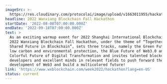 ```yaml
---
imageSrc: >-
  https://res.cloudinary.com/protocolai/image/upload/v1663011955/hackathons/Screen_Shot_2022-09-12_at_12.45.44_lpmmlg.png
headline: 2022 Wanxiang Blockchain Fall Hackathon
startDate: '2022-08-08T07:00:00.000Z'
endDate: '2022-09-18T07:00:00.000Z'
text: >
  As an exciting warmup event for 2022 Shanghai International Blockchain Week,
  2022 Wanxiang Blockchain Fall Hackathon, under the theme of “Together for A
  Shared Future in Blockchain”, sets three tracks, namely the Green Future of
  low carbon and environmental protection, the Blue Future of Web3.0 and the
  Colorful Future of Digital Transformation and invites talented blockchain
  developers and excellent minds in relevant fields to push forward the
  development of Web3 and build a multicolored future!
link: 'https://www.wxblockchain.com/week2022/hackathon?lang=en-US'
status: current
---
```



